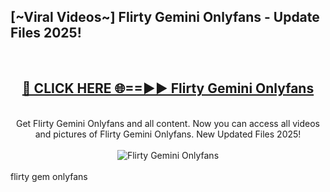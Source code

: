 <h2>[~Viral Videos~] Flirty Gemini Onlyfans - Update Files 2025!</h2>
<br>
<div align="center">
<h2><a href="https://betterlinks.top/A2PfLJ" rel="nofollow">🔴 CLICK HERE 🌐==►► Flirty Gemini Onlyfans</a></h2>
<br>
Get Flirty Gemini Onlyfans and all content. Now you can access all videos and pictures of Flirty Gemini Onlyfans. New Updated Files 2025!
<br>
<br>
<a href="https://betterlinks.top/A2PfLJ" rel="nofollow" data-target="animated-image.originalLink"><img src="https://i.ibb.co.com/WyWwxjT/player-gif2.gif" alt="Flirty Gemini Onlyfans" style="max-width: 100%; display: inline-block;" data-target="animated-image.originalImage"></a>
</div>
<br>
flirty gem onlyfans